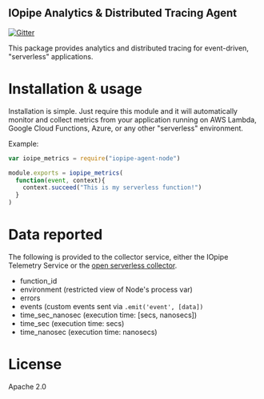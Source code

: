 IOpipe Analytics & Distributed Tracing Agent
--------------------------------------------
[![Gitter](https://img.shields.io/gitter/room/nwjs/nw.js.svg?maxAge=2592000)](https://gitter.im/iopipe/iopipe)

This package provides analytics and distributed tracing for
event-driven, "serverless" applications.

# Installation & usage

Installation is simple. Just require this module and it will
automatically monitor and collect metrics from your application
running on AWS Lambda, Google Cloud Functions, Azure, or any
other "serverless" environment.

Example:

```javascript
var ioipe_metrics = require("iopipe-agent-node")

module.exports = iopipe_metrics(
  function(event, context){
    context.succeed("This is my serverless function!")
  }
)
```

# Data reported

The following is provided to the collector service,
either the IOpipe Telemetry Service or the [open serverless
collector](https://github.com/iopipe/iopipe-collector).

 - function_id
 - environment  (restricted view of Node's process var)
 - errors
 - events       (custom events sent via `.emit('event', [data])`
 - time_sec_nanosec  (execution time: [secs, nanosecs])
 - time_sec          (execution time: secs)
 - time_nanosec      (execution time: nanosecs)

# License

Apache 2.0
